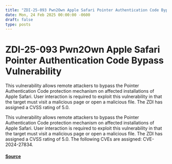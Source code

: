 ```yaml
---
title: "ZDI-25-093 Pwn2Own Apple Safari Pointer Authentication Code Bypass Vulnerability"
date: Mon, 24 Feb 2025 00:00:00 -0600
draft: false
type: posts
---
```

# ZDI-25-093 Pwn2Own Apple Safari Pointer Authentication Code Bypass Vulnerability





This vulnerability allows remote attackers to bypass the Pointer Authentication Code protection mechanism on affected installations of Apple Safari. User interaction is required to exploit this vulnerability in that the target must visit a malicious page or open a malicious file. The ZDI has assigned a CVSS rating of 5.0.

This vulnerability allows remote attackers to bypass the Pointer Authentication Code protection mechanism on affected installations of Apple Safari. User interaction is required to exploit this vulnerability in that the target must visit a malicious page or open a malicious file. The ZDI has assigned a CVSS rating of 5.0. The following CVEs are assigned: CVE-2024-27834.

#### [Source](http://www.zerodayinitiative.com/advisories/ZDI-25-093/)

